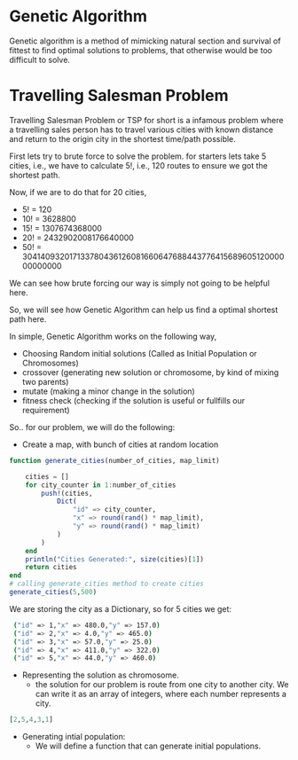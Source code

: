 # Genetic Algorithm
Genetic algorithm is a method of mimicking natural section and survival of fittest to find optimal solutions to problems, that otherwise would be too difficult to solve.

# Travelling Salesman Problem
Travelling Salesman Problem or TSP for short is a infamous problem where a travelling sales person has to travel various cities with known distance and return to the origin city in the shortest time/path possible.

First lets try to brute force to solve the problem.
for starters lets take 5 cities, i.e., we have to calculate 5!, i.e., 120 routes to ensure we got the shortest path.

Now, if we are to do that for 20 cities,
-  5! = 120
- 10! = 3628800
- 15! = 1307674368000
- 20! = 2432902008176640000
- 50! = 30414093201713378043612608166064768844377641568960512000000000000

We can see how brute forcing our way is simply not going to be helpful here.

So, we will see how Genetic Algorithm can help us find a optimal shortest path here.

In simple, Genetic Algorithm works on the following way,
- Choosing Random initial solutions (Called as Initial Population or Chromosomes)
- crossover (generating new solution or chromosome, by kind of mixing two parents)
- mutate (making a minor change in the solution)
- fitness check (checking if the solution is useful or fullfills our requirement)

So.. for our problem, we will do the following:

- Create a map, with bunch of cities at random location

```julia
function generate_cities(number_of_cities, map_limit)

	cities = []
    for city_counter in 1:number_of_cities
        push!(cities, 
            Dict(
                "id" => city_counter, 
                "x" => round(rand() * map_limit), 
                "y" => round(rand() * map_limit)
            )
        )
    end
	println("Cities Generated:", size(cities)[1])
	return cities
end
# calling generate_cities method to create cities
generate_cities(5,500)
```

We are storing the city as a Dictionary, so for 5 cities we get:

```bash
 ("id" => 1,"x" => 480.0,"y" => 157.0)
 ("id" => 2,"x" => 4.0,"y" => 465.0)
 ("id" => 3,"x" => 57.0,"y" => 25.0)
 ("id" => 4,"x" => 411.0,"y" => 322.0)
 ("id" => 5,"x" => 44.0,"y" => 460.0)
```

- Representing the solution as chromosome.
    - the solution for our problem is route from one city to another city. We can write it as an array of integers, where each number represents a city.

```julia
[2,5,4,3,1]
```
- Generating intial population:
    - We will define a function that can generate initial populations.